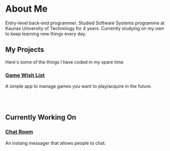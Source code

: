 # About Me

Entry-level back-end programmer. Studied Software Systems programme at Kaunas University of Technology for 4 years. Currently studying on my own to keep learning new things every day.

## My Projects

Here's some of the things I have coded in my spare time

### [Game Wish List](https://mantasvis.github.io/GameWishlist)

A simple app to manage games you want to play/acquire in the future.

<br/>
<br/>

## Currently Working On

### [Chat Room](https://mantasvis.github.io/ChatRoomServer/)

An instang messager that allows people to chat.
